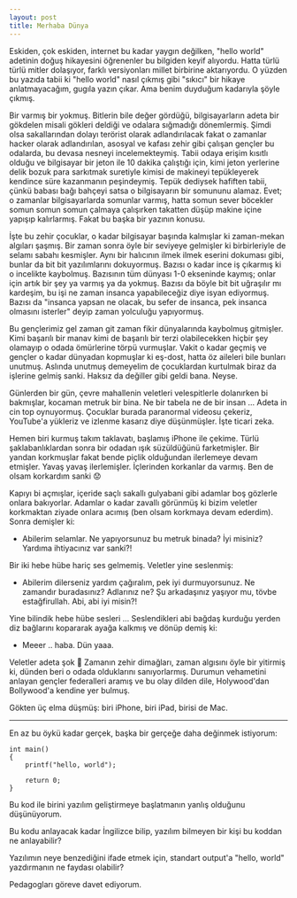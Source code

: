 ```yaml
---
layout: post
title: Merhaba Dünya
---
```


Eskiden, çok eskiden, internet bu kadar yaygın değilken, "hello world" adetinin doğuş hikayesini öğrenenler bu bilgiden keyif alıyordu. Hatta türlü türlü mitler dolaşıyor, farklı versiyonları millet birbirine aktarıyordu. O yüzden bu yazıda tabii ki "hello world" nasıl çıkmış gibi "sıkıcı" bir hikaye anlatmayacağım, gugıla yazın çıkar. Ama benim duyduğum kadarıyla şöyle çıkmış.

Bir varmış bir yokmuş. Bitlerin bile değer gördüğü, bilgisayarların adeta bir gökdelen misali gökleri deldiği ve odalara sığmadığı dönemlermiş. Şimdi olsa sakallarından dolayı terörist olarak adlandırılacak fakat o zamanlar hacker olarak adlandırılan, asosyal ve kafası zehir gibi çalışan gençler bu odalarda, bu devasa nesneyi incelemekteymiş. Tabii odaya erişim kısıtlı olduğu ve bilgisayar bir jeton ile 10 dakika çalıştığı için, kimi jeton yerlerine delik bozuk para sarkıtmak suretiyle kimisi de makineyi tepükleyerek kendince süre kazanmanın peşindeymiş. Tepük dediysek hafiften tabii, çünkü babası bağı bahçeyi satsa o bilgisayarın bir somununu alamaz. Evet; o zamanlar bilgisayarlarda somunlar varmış, hatta somun sever böcekler somun somun somun çalmaya çalışırken takatten düşüp makine içine yapışıp kalırlarmış. Fakat bu başka bir yazının konusu.

İşte bu zehir çocuklar, o kadar bilgisayar başında kalmışlar ki zaman-mekan algıları şaşmış. Bir zaman sonra öyle bir seviyeye gelmişler ki birbirleriyle de selamı sabahı kesmişler. Aynı bir halıcının ilmek ilmek eserini dokuması gibi, bunlar da bit bit yazılımlarını dokuyormuş. Bazısı o kadar ince iş çıkarmış ki o incelikte kaybolmuş. Bazısının tüm dünyası 1-0 ekseninde kaymış; onlar için artık bir şey ya varmış ya da yokmuş. Bazısı da böyle bit bit uğraşılır mı kardeşim, bu işi ne zaman insanca yapabileceğiz diye isyan ediyormuş. Bazısı da "insanca yapsan ne olacak, bu sefer de insanca, pek insanca olmasını isterler" deyip zaman yolculuğu yapıyormuş.

Bu gençlerimiz gel zaman git zaman fikir dünyalarında kaybolmuş gitmişler. Kimi başarılı bir manav kimi de başarılı bir terzi olabilecekken hiçbir şey olamayıp o odada ömürlerine törpü vurmuşlar. Vakit o kadar geçmiş ve gençler o kadar dünyadan kopmuşlar ki eş-dost, hatta öz aileleri bile bunları unutmuş. Aslında unutmuş demeyelim de çocuklardan kurtulmak biraz da işlerine gelmiş sanki. Haksız da değiller gibi geldi bana. Neyse.

Günlerden bir gün, çevre mahallenin veletleri velespitlerle dolanırken bi bakmışlar, kocaman metruk bir bina. Ne bir tabela ne de bir insan ... Adeta in cin top oynuyormuş. Çocuklar burada paranormal videosu çekeriz, YouTube'a yükleriz ve izlenme kasarız diye düşünmüşler. İşte ticari zeka.

Hemen biri kurmuş takım taklavatı, başlamış iPhone ile çekime. Türlü şaklabanlıklardan sonra bir odadan ışık süzüldüğünü farketmişler. Bir yandan korkmuşlar fakat bende piçlik olduğundan ilerlemeye devam etmişler. Yavaş yavaş ilerlemişler. İçlerinden korkanlar da varmış. Ben de olsam korkardım sanki 😟

Kapıyı bi açmışlar, içeride saçlı sakallı gulyabani gibi adamlar boş gözlerle onlara bakıyorlar. Adamlar o kadar zavallı görünmüş ki bizim veletler korkmaktan ziyade onlara acımış (ben olsam korkmaya devam ederdim). Sonra demişler ki:

- Abilerim selamlar. Ne yapıyorsunuz bu metruk binada? İyi misiniz? Yardıma ihtiyacınız var sanki?!

Bir iki hebe hübe hariç ses gelmemiş. Veletler yine seslenmiş:

- Abilerim dilerseniz yardım çağıralım, pek iyi durmuyorsunuz. Ne zamandır buradasınız? Adlarınız ne? Şu arkadaşınız yaşıyor mu, tövbe estağfirullah. Abi, abi iyi misin?!

Yine bilindik hebe hübe sesleri ... Seslendikleri abi bağdaş kurduğu yerden diz bağlarını kopararak ayağa kalkmış ve dönüp demiş ki:

- Meeer .. haba. Dün yaaa.

Veletler adeta şok 🤯 Zamanın zehir dimağları, zaman algısını öyle bir yitirmiş ki, dünden beri o odada olduklarını sanıyorlarmış. Durumun vehametini anlayan gençler federalleri aramış ve bu olay dilden dile, Holywood'dan Bollywood'a kendine yer bulmuş.

Gökten üç elma düşmüş: biri iPhone, biri iPad, birisi de Mac.

---

En az bu öykü kadar gerçek, başka bir gerçeğe daha değinmek istiyorum:

~~~~
int main()
{
    printf("hello, world");

    return 0;
}
~~~~

Bu kod ile birini yazılım geliştirmeye başlatmanın yanlış olduğunu düşünüyorum.

Bu kodu anlayacak kadar İngilizce bilip, yazılım bilmeyen bir kişi bu koddan ne anlayabilir?

Yazılımın neye benzediğini ifade etmek için, standart output'a "hello, world" yazdırmanın ne faydası olabilir?

Pedagogları göreve davet ediyorum.

